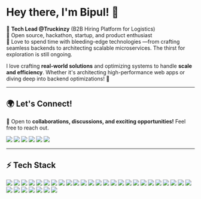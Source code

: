 # Hey there, I'm Bipul! 👋  

👾 **Tech Lead @Truckinzy** (B2B Hiring Platform for Logistics)  
🧠 Open source, hackathon, startup, and product enthusiast  
🎒 Love to spend time with bleeding-edge technologies —from crafting seamless backends to architecting scalable microservices. The thirst for exploration is still ongoing.

I love crafting **real-world solutions** and optimizing systems to handle **scale and efficiency**. Whether it's architecting high-performance web apps or diving deep into backend optimizations! 🚀  

---


## 🌍 Let's Connect!  
💬 Open to **collaborations, discussions, and exciting opportunities!** Feel free to reach out.  

<p align="center">

  <a href="https://bipulsikder.netlify.app/"><img src="https://img.shields.io/badge/Portfolio-%23000000.svg?&style=for-the-badge&logo=firefox&logoColor=white" /></a>
  <a href="https://www.linkedin.com/in/bipulsikder/"><img src="https://img.shields.io/badge/LinkedIn-%230077B5.svg?&style=for-the-badge&logo=linkedin&logoColor=white" /></a>
  <a href="https://x.com/Bipul_16s"><img src="https://img.shields.io/badge/X-%23000000.svg?&style=for-the-badge&logo=x&logoColor=white" /></a>
  <a href="https://medium.com/@bipulsikder"><img src="https://img.shields.io/badge/Medium-%2312100E.svg?&style=for-the-badge&logo=medium&logoColor=white" /></a>
  <a href="https://www.reddit.com/user/BranchEast8234/"><img src="https://img.shields.io/badge/Reddit-%23FF4500.svg?&style=for-the-badge&logo=reddit&logoColor=white" /></a>
  <a href="mailto:sikder16bipul@gmail.com">
  <img src="https://img.shields.io/badge/Email-%23D14836.svg?&style=for-the-badge&logo=gmail&logoColor=white" />
  </a>

</p>



---

## ⚡ Tech Stack  

<p>
  <!-- Frontend -->
  <img src="https://img.shields.io/badge/HTML5-%23E34F26.svg?&style=for-the-badge&logo=html5&logoColor=white" />
  <img src="https://img.shields.io/badge/CSS3-%231572B6.svg?&style=for-the-badge&logo=css3&logoColor=white" />
  <img src="https://img.shields.io/badge/JavaScript-%23F7DF1E.svg?&style=for-the-badge&logo=javascript&logoColor=black" />
  <img src="https://img.shields.io/badge/TypeScript-%23007ACC.svg?&style=for-the-badge&logo=typescript&logoColor=white" />
  <img src="https://img.shields.io/badge/React-%2361DAFB.svg?&style=for-the-badge&logo=react&logoColor=black" />
  <img src="https://img.shields.io/badge/Next.js-%23000000.svg?&style=for-the-badge&logo=next.js&logoColor=white" />
  <img src="https://img.shields.io/badge/Three.js-%23000000.svg?&style=for-the-badge&logo=three.js&logoColor=white" />

  <!-- Backend -->
  <img src="https://img.shields.io/badge/Node.js-%23339933.svg?&style=for-the-badge&logo=node.js&logoColor=white" />
  <img src="https://img.shields.io/badge/Express.js-%23000000.svg?&style=for-the-badge&logo=express&logoColor=white" />
  <img src="https://img.shields.io/badge/NestJS-%23E0234E.svg?&style=for-the-badge&logo=nestjs&logoColor=white" />
  <img src="https://img.shields.io/badge/GraphQL-%23E10098.svg?&style=for-the-badge&logo=graphql&logoColor=white" />
  <img src="https://img.shields.io/badge/WebRTC-%23333333.svg?&style=for-the-badge&logo=webrtc&logoColor=white" />
  <img src="https://img.shields.io/badge/Socket.io-%23010101.svg?&style=for-the-badge&logo=socket.io&logoColor=white" />

  <!-- Databases & Cloud -->
  <img src="https://img.shields.io/badge/MongoDB-%2347A248.svg?&style=for-the-badge&logo=mongodb&logoColor=white" />
  <img src="https://img.shields.io/badge/PostgreSQL-%23336791.svg?&style=for-the-badge&logo=postgresql&logoColor=white" />
  <img src="https://img.shields.io/badge/Redis-%23DC382D.svg?&style=for-the-badge&logo=redis&logoColor=white" />
  <img src="https://img.shields.io/badge/Firebase-%23FFCA28.svg?&style=for-the-badge&logo=firebase&logoColor=black" />
  <img src="https://img.shields.io/badge/Supabase-%23000000.svg?&style=for-the-badge&logo=supabase&logoColor=white" />
  <img src="https://img.shields.io/badge/AWS-%23232F3E.svg?&style=for-the-badge&logo=amazon-aws&logoColor=white" />
  <img src="https://img.shields.io/badge/Google%20Cloud-4285F4?style=for-the-badge&logo=google-cloud&logoColor=white" />
  <img src="https://img.shields.io/badge/Render-%230468D7.svg?&style=for-the-badge&logo=render&logoColor=white" />
  

  <!-- DevOps & CI/CD -->
  <img src="https://img.shields.io/badge/Docker-%232496ED.svg?&style=for-the-badge&logo=docker&logoColor=white" />
  <img src="https://img.shields.io/badge/Kubernetes-%23326CE5.svg?&style=for-the-badge&logo=kubernetes&logoColor=white" />
  <img src="https://img.shields.io/badge/GitHub%20Actions-%232088FF.svg?&style=for-the-badge&logo=github-actions&logoColor=white" />
  <img src="https://img.shields.io/badge/Linux-%23FCC624.svg?&style=for-the-badge&logo=linux&logoColor=black" />
  <img src="https://img.shields.io/badge/Nginx-%23009639.svg?&style=for-the-badge&logo=nginx&logoColor=white" />

  <!-- Testing -->
  <img src="https://img.shields.io/badge/Jest-%23C21325.svg?&style=for-the-badge&logo=jest&logoColor=white" />
  <img src="https://img.shields.io/badge/Cypress-%2317202C.svg?&style=for-the-badge&logo=cypress&logoColor=white" />
    <img src="https://img.shields.io/badge/Hugo-%23FF4088.svg?&style=for-the-badge&logo=hugo&logoColor=white" />
<img src="https://img.shields.io/badge/Markdown-%23000000.svg?&style=for-the-badge&logo=markdown&logoColor=white" />
  <!-- Misc -->
  <img src="https://img.shields.io/badge/Git-%23F05032.svg?&style=for-the-badge&logo=git&logoColor=white" />
  <img src="https://img.shields.io/badge/Postman-%23FF6C37.svg?&style=for-the-badge&logo=postman&logoColor=white" />


</p>




